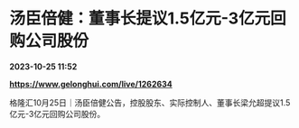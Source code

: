 # 汤臣倍健：董事长提议1.5亿元-3亿元回购公司股份

**2023-10-25 11:52**

**https://www.gelonghui.com/live/1262634**

格隆汇10月25日｜汤臣倍健公告，控股股东、实际控制人、董事长梁允超提议1.5亿元-3亿元回购公司股份。